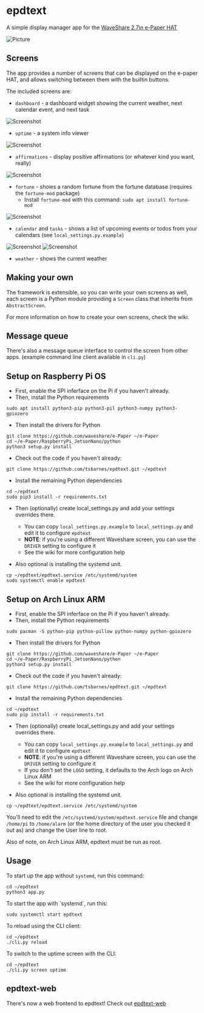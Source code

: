 # epdtext

A simple display manager app for the [WaveShare 2.7in e-Paper HAT](https://www.waveshare.com/2.7inch-e-paper-hat.htm)

![Picture](/screenshots/picture.jpg)

## Screens

The app provides a number of screens that can be displayed on the e-paper HAT, and allows switching between them with the builtin buttons.

The included screens are:

* `dashboard` - a dashboard widget showing the current weather, next calendar event, and next task

![Screenshot](/screenshots/dashboard.png)

* `uptime` - a system info viewer

![Screenshot](/screenshots/system.png)

* `affirmations` - display positive affirmations (or whatever kind you want, really)

![Screenshot](/screenshots/affirmations.png)

* `fortune` - shows a random fortune from the fortune database (requires the `fortune-mod` package)
  * Install `fortune-mod` with this command: `sudo apt install fortune-mod`

![Screenshot](/screenshots/fortune.png)
* `calendar` and `tasks` - shows a list of upcoming events or todos from your calendars (see `local_settings.py.example`)

![Screenshot](/screenshots/calendar.png)
![Screenshot](/screenshots/tasks.png)

* `weather` - shows the current weather

## Making your own

The framework is extensible, so you can write your own screens as well, each screen is a Python module providing a `Screen` class that inherits from `AbstractScreen`.

For more information on how to create your own screens, check the wiki.

## Message queue

There's also a message queue interface to control the screen from other apps. (example command line client available in `cli.py`)

## Setup on Raspberry Pi OS

* First, enable the SPI inferface on the Pi if you haven't already.
* Then, install the Python requirements

```shell
sudo apt install python3-pip python3-pil python3-numpy python3-gpiozero
```

* Then install the drivers for Python

```shell
git clone https://github.com/waveshare/e-Paper ~/e-Paper
cd ~/e-Paper/RaspberryPi_JetsonNano/python
python3 setup.py install
```

* Check out the code if you haven't already:

```shell
git clone https://github.com/tsbarnes/epdtext.git ~/epdtext
```

* Install the remaining Python dependencies
```shell
cd ~/epdtext
sudo pip3 install -r requirements.txt
```

* Then (optionally) create local_settings.py and add your settings overrides there.
  * You can copy `local_settings.py.example` to `local_settings.py` and edit it to configure `epdtext`
  * **NOTE**: if you're using a different Waveshare screen, you can use the `DRIVER` setting to configure it
  * See the wiki for more configuration help

* Also optional is installing the systemd unit.

```shell
cp ~/epdtext/epdtext.service /etc/systemd/system
sudo systemctl enable epdtext
```

## Setup on Arch Linux ARM

* First, enable the SPI inferface on the Pi if you haven't already.
* Then, install the Python requirements

```shell
sudo pacman -S python-pip python-pillow python-numpy python-gpiozero
```

* Then install the drivers for Python

```shell
git clone https://github.com/waveshare/e-Paper ~/e-Paper
cd ~/e-Paper/RaspberryPi_JetsonNano/python
python3 setup.py install
```

* Check out the code if you haven't already:

```shell
git clone https://github.com/tsbarnes/epdtext.git ~/epdtext
```

* Install the remaining Python dependencies
```shell
cd ~/epdtext
sudo pip install -r requirements.txt
```

* Then (optionally) create local_settings.py and add your settings overrides there.
  * You can copy `local_settings.py.example` to `local_settings.py` and edit it to configure `epdtext`
  * **NOTE**: if you're using a different Waveshare screen, you can use the `DRIVER` setting to configure it
  * If you don't set the `LOGO` setting, it defaults to the Arch logo on Arch Linux ARM
  * See the wiki for more configuration help

* Also optional is installing the systemd unit.

```shell
cp ~/epdtext/epdtext.service /etc/systemd/system
```

You'll need to edit the `/etc/systemd/system/epdtext.service` file and change `/home/pi` to `/home/alarm`
(or the home directory of the user you checked it out as) and change the User line to root.

Also of note, on Arch Linux ARM, epdtext must be run as root.

## Usage

To start up the app without `systemd`, run this command:
```shell
cd ~/epdtext
python3 app.py
```

To start the app with ´systemd´, run this:
```shell
sudo systemctl start epdtext
```

To reload using the CLI client:
```shell
cd ~/epdtext
./cli.py reload
```

To switch to the uptime screen with the CLI:
```shell
cd ~/epdtext
./cli.py screen uptime
```

## epdtext-web

There's now a web frontend to epdtext! Check out [epdtext-web](https://github.com/tsbarnes/epdtext-web)
